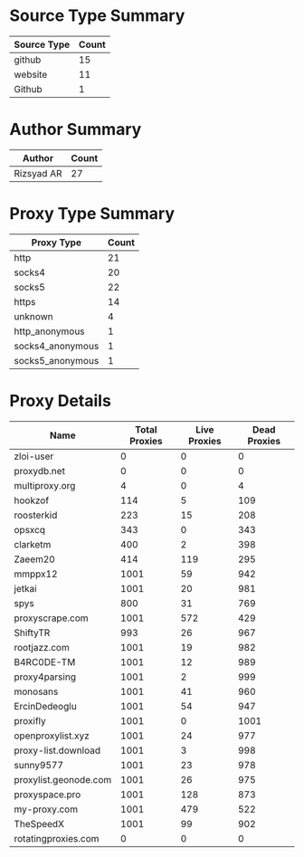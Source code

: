 # Source Type Summary

| Source Type | Count |
|-------------|-------|
| github | 15 |
| website | 11 |
| Github | 1 |


# Author Summary

| Author | Count |
|--------|-------|
| Rizsyad AR | 27 |


# Proxy Type Summary

| Proxy Type | Count |
|------------|-------|
| http | 21 |
| socks4 | 20 |
| socks5 | 22 |
| https | 14 |
| unknown | 4 |
| http_anonymous | 1 |
| socks4_anonymous | 1 |
| socks5_anonymous | 1 |


# Proxy Details

| Name | Total Proxies | Live Proxies | Dead Proxies |
|------|---------------|--------------|---------------|
| zloi-user | 0 | 0 | 0 |
| proxydb.net | 0 | 0 | 0 |
| multiproxy.org | 4 | 0 | 4 |
| hookzof | 114 | 5 | 109 |
| roosterkid | 223 | 15 | 208 |
| opsxcq | 343 | 0 | 343 |
| clarketm | 400 | 2 | 398 |
| Zaeem20 | 414 | 119 | 295 |
| mmppx12 | 1001 | 59 | 942 |
| jetkai | 1001 | 20 | 981 |
| spys | 800 | 31 | 769 |
| proxyscrape.com | 1001 | 572 | 429 |
| ShiftyTR | 993 | 26 | 967 |
| rootjazz.com | 1001 | 19 | 982 |
| B4RC0DE-TM | 1001 | 12 | 989 |
| proxy4parsing | 1001 | 2 | 999 |
| monosans | 1001 | 41 | 960 |
| ErcinDedeoglu | 1001 | 54 | 947 |
| proxifly | 1001 | 0 | 1001 |
| openproxylist.xyz | 1001 | 24 | 977 |
| proxy-list.download | 1001 | 3 | 998 |
| sunny9577 | 1001 | 23 | 978 |
| proxylist.geonode.com | 1001 | 26 | 975 |
| proxyspace.pro | 1001 | 128 | 873 |
| my-proxy.com | 1001 | 479 | 522 |
| TheSpeedX | 1001 | 99 | 902 |
| rotatingproxies.com | 0 | 0 | 0 |
